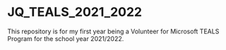 # JQ_TEALS_2021_2022
This repository is for my first year being a Volunteer for Microsoft TEALS Program for the school year 2021/2022.
